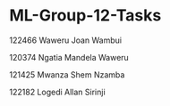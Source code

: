 # ML-Group-12-Tasks

122466 Waweru Joan Wambui

120374 Ngatia Mandela Waweru

121425 Mwanza Shem Nzamba

122182 Logedi Allan Sirinji
